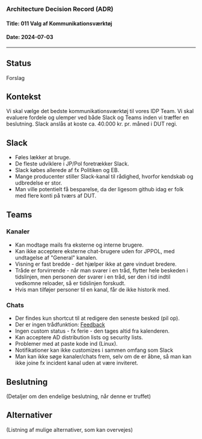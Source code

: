 ### Architecture Decision Record (ADR)

#### Title: 011 Valg af Kommunikationsværktøj 

#### Date: 2024-07-03

---

## Status

Forslag

## Kontekst

Vi skal vælge det bedste kommunikationsværktøj til vores IDP Team. Vi skal evaluere fordele og ulemper ved både Slack og Teams inden vi træffer en beslutning. Slack anslås at koste ca. 40.000 kr. pr. måned i DUT regi.

## Slack

- Føles lækker at bruge.
- De fleste udviklere i JP/Pol foretrækker Slack.
- Slack købes allerede af fx Politiken og EB.
- Mange producenter stiller Slack-kanal til rådighed, hvorfor kendskab og udbredelse er stor.
- Man ville potentielt få besparelse, da der ligesom github idag er folk med flere konti på tværs af DUT.

## Teams 
### Kanaler

- Kan modtage mails fra eksterne og interne brugere.
- Kan ikke acceptere eksterne chat-brugere uden for JPPOL, med undtagelse af "General" kanalen.
- Visning er fast bredde - det hjælper ikke at gøre vinduet bredere.
- Tråde er forvirrende - når man svarer i en tråd, flytter hele beskeden i tidslinjen, men personen der svarer i en tråd, ser den i tid indtil vedkomne reloader, så er tidslinjen forskudt.
- Hvis man tilføjer personer til en kanal, får de ikke historik med.

### Chats

- Der findes kun shortcut til at redigere den seneste besked (pil op).
- Der er ingen trådfunktion: [Feedback](https://feedbackportal.microsoft.com/feedback/idea/328070b5-7dcd-ed11-a81b-002248519701)
- Ingen custom status - fx ferie - den tages altid fra kalenderen.
- Kan acceptere AD distribution lists og security lists.
- Problemer med at paste kode ind (Linux).
- Notifikationer kan ikke customizes i sammen omfang som Slack
- Man kan ikke søge kanaler/chats frem, selv om de er åbne, så man kan ikke joine fx incident kanal uden at være inviteret. 



## Beslutning

(Detaljer om den endelige beslutning, når denne er truffet)

## Alternativer

(Listning af mulige alternativer, som kan overvejes)
